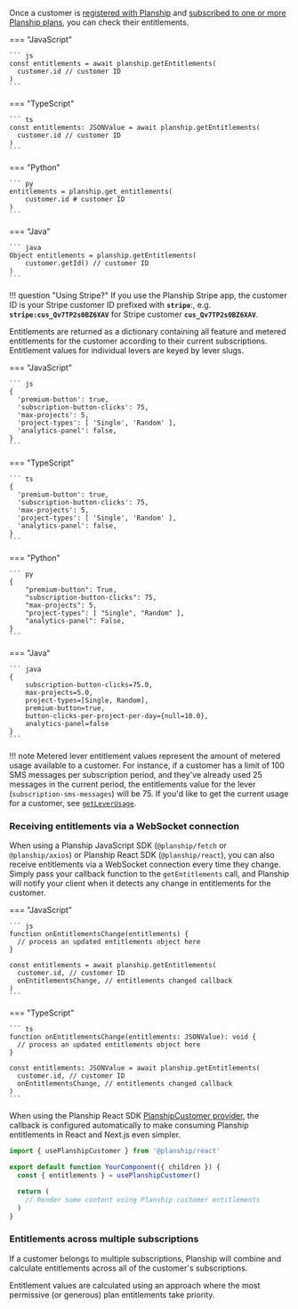 Once a customer is [registered with Planship](customers.md) and [subscribed to one or more Planship plans](subscriptions.md), you can check their entitlements.

=== "JavaScript"

    ``` js
    const entitlements = await planship.getEntitlements(
      customer.id // customer ID
    )
    ```

=== "TypeScript"

    ``` ts
    const entitlements: JSONValue = await planship.getEntitlements(
      customer.id // customer ID
    )
    ```

=== "Python"

    ``` py
    entitlements = planship.get_entitlements(
        customer.id # customer ID
    )
    ```

=== "Java"

    ``` java
    Object entitlements = planship.getEntitlements(
        customer.getId() // customer ID
    )
    ```
!!! question "Using Stripe?"
    If you use the Planship Stripe app, the customer ID is your Stripe customer ID prefixed with **`stripe`**:, e.g. **`stripe:cus_Qv7TP2s0BZ6XAV`** for Stripe customer **`cus_Qv7TP2s0BZ6XAV`**.

Entitlements are returned as a dictionary containing all feature and metered entitlements for the customer according to their current subscriptions. Entitlement values for individual levers are keyed by lever slugs.

=== "JavaScript"

    ``` js
    {
      'premium-button': true,
      'subscription-button-clicks': 75,
      'max-projects': 5,
      'project-types': [ 'Single', 'Random' ],
      'analytics-panel': false,
    }
    ```

=== "TypeScript"

    ``` ts
    {
      'premium-button': true,
      'subscription-button-clicks': 75,
      'max-projects': 5,
      'project-types': [ 'Single', 'Random' ],
      'analytics-panel': false,
    }
    ```

=== "Python"

    ``` py
    {
        "premium-button": True,
        "subscription-button-clicks": 75,
        "max-projects": 5,
        "project-types": [ "Single", "Random" ],
        "analytics-panel": False,
    }
    ```

=== "Java"

    ``` java
    {
        subscription-button-clicks=75.0,
        max-projects=5.0,
        project-types=[Single, Random],
        premium-button=true,
        button-clicks-per-project-per-day={null=10.0},
        analytics-panel=false
    }
    ```

!!! note
    Metered lever entitlement values represent the amount of metered usage available to a customer. For instance, if a customer has a limit of 100 SMS messages per subscription period, and they've already used 25 messages in the current period, the entitlements value for the lever (`subscription-sms-messages`) will be 75. If you'd like to get the current usage for a customer, see [`getLeverUsage`](usage.md#check-current-usage).

### Receiving entitlements via a WebSocket connection

When using a Planship JavaScript SDK (`@planship/fetch` or `@planship/axios`) or Planship React SDK (`@planship/react`), you can also receive entitlements via a WebSocket connection every time they change. Simply pass your callback function to the `getEntitlements` call, and Planship will notify your client when it detects any change in entitlements for the customer.

=== "JavaScript"

    ``` js
    function onEntitlementsChange(entitlements) {
      // process an updated entitlements object here
    }

    const entitlements = await planship.getEntitlements(
      customer.id, // customer ID
      onEntitlementsChange, // entitlements changed callback
    )
    ```

=== "TypeScript"

    ``` ts
    function onEntitlementsChange(entitlements: JSONValue): void {
      // process an updated entitlements object here
    }

    const entitlements: JSONValue = await planship.getEntitlements(
      customer.id, // customer ID
      onEntitlementsChange, // entitlements changed callback
    )
    ```

When using the Planship React SDK [PlanshipCustomer provider](https://github.com/planship/planship-react?tab=readme-ov-file#planshipcustomer-context-provider), the callback is configured automatically to make consuming Planship entitlements in React and Next.js even simpler.

```js
import { usePlanshipCustomer } from '@planship/react'

export default function YourComponent({ children }) {
  const { entitlements } = usePlanshipCustomer()

  return (
    // Render some content using Planship customer entitlements
  )
}
```

### Entitlements across multiple subscriptions

If a customer belongs to multiple subscriptions, Planship will combine and calculate entitlements across all of the customer's subscriptions.

Entitlement values are calculated using an approach where the most permissive (or generous) plan entitlements take priority.
